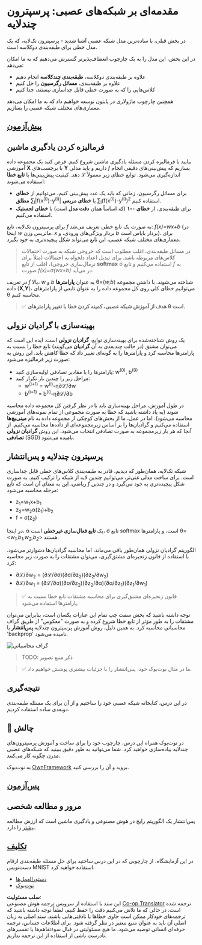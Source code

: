 <!--
CO_OP_TRANSLATOR_METADATA:
{
  "original_hash": "186bf7eeab776b36f557357ea56d4751",
  "translation_date": "2025-08-24T10:40:02+00:00",
  "source_file": "lessons/3-NeuralNetworks/04-OwnFramework/README.md",
  "language_code": "fa"
}
-->
# مقدمه‌ای بر شبکه‌های عصبی: پرسپترون چندلایه

در بخش قبلی، با ساده‌ترین مدل شبکه عصبی آشنا شدید - پرسپترون تک‌لایه، که یک مدل خطی برای طبقه‌بندی دوکلاسه است.

در این بخش، این مدل را به یک چارچوب انعطاف‌پذیرتر گسترش می‌دهیم که به ما امکان می‌دهد:

* علاوه بر طبقه‌بندی دوکلاسه، **طبقه‌بندی چندکلاسه** انجام دهیم  
* علاوه بر طبقه‌بندی، **مسائل رگرسیون** را حل کنیم  
* کلاس‌هایی را که به صورت خطی قابل جداسازی نیستند، جدا کنیم  

همچنین چارچوب ماژولاری در پایتون توسعه خواهیم داد که به ما امکان می‌دهد معماری‌های مختلف شبکه عصبی را بسازیم.

## [پیش‌آزمون](https://ff-quizzes.netlify.app/en/ai/quiz/7)

## فرمالیزه کردن یادگیری ماشین

بیایید با فرمالیزه کردن مسئله یادگیری ماشین شروع کنیم. فرض کنید یک مجموعه داده آموزشی **X** با برچسب‌های **Y** داریم و باید مدلی *f* بسازیم که پیش‌بینی‌های دقیقی انجام دهد. کیفیت پیش‌بینی‌ها با **تابع خطا** ℒ اندازه‌گیری می‌شود. توابع خطای زیر معمولاً استفاده می‌شوند:

* برای مسائل رگرسیون، زمانی که باید یک عدد پیش‌بینی کنیم، می‌توانیم از **خطای مطلق** ∑<sub>i</sub>|f(x<sup>(i)</sup>)-y<sup>(i)</sup>| یا **خطای مربعی** ∑<sub>i</sub>(f(x<sup>(i)</sup>)-y<sup>(i)</sup>)<sup>2</sup> استفاده کنیم.  
* برای طبقه‌بندی، از **خطای ۰-۱** (که اساساً همان **دقت مدل** است) یا **خطای لجستیک** استفاده می‌کنیم.  

برای پرسپترون تک‌لایه، تابع *f* به صورت یک تابع خطی تعریف می‌شد: *f(x)=wx+b* (در اینجا *w* ماتریس وزن، *x* بردار ویژگی‌های ورودی، و *b* بردار بایاس است). برای معماری‌های مختلف شبکه عصبی، این تابع می‌تواند شکل پیچیده‌تری به خود بگیرد.

> در مسائل طبقه‌بندی، اغلب مطلوب است که خروجی شبکه به صورت احتمالات کلاس‌های مربوطه باشد. برای تبدیل اعداد دلخواه به احتمالات (مثلاً برای نرمال‌سازی خروجی)، اغلب از تابع **softmax** σ استفاده می‌کنیم و تابع *f* به صورت *f(x)=σ(wx+b)* در می‌آید.

در تعریف *f* بالا، *w* و *b* به عنوان **پارامترها** θ=⟨*w,b*⟩ شناخته می‌شوند. با داشتن مجموعه داده ⟨**X**,**Y**⟩، می‌توانیم خطای کلی روی کل مجموعه داده را به عنوان تابعی از پارامترهای θ محاسبه کنیم.

> ✅ **هدف از آموزش شبکه عصبی، کمینه کردن خطا با تغییر پارامترهای θ است.**

## بهینه‌سازی با گرادیان نزولی

یک روش شناخته‌شده برای بهینه‌سازی توابع، **گرادیان نزولی** است. ایده این است که می‌توان مشتق (در حالت چندبعدی به آن **گرادیان** می‌گویند) تابع خطا را نسبت به پارامترها محاسبه کرد و پارامترها را به گونه‌ای تغییر داد که خطا کاهش یابد. این روش به صورت زیر فرمالیزه می‌شود:

* پارامترها را با مقادیر تصادفی اولیه‌سازی کنید: w<sup>(0)</sup>, b<sup>(0)</sup>  
* مراحل زیر را چندین بار تکرار کنید:  
    - w<sup>(i+1)</sup> = w<sup>(i)</sup>-η∂ℒ/∂w  
    - b<sup>(i+1)</sup> = b<sup>(i)</sup>-η∂ℒ/∂b  

در طول آموزش، مراحل بهینه‌سازی باید با در نظر گرفتن کل مجموعه داده محاسبه شوند (به یاد داشته باشید که خطا به صورت مجموعی از تمام نمونه‌های آموزشی محاسبه می‌شود). اما در عمل، ما از بخش‌های کوچکی از مجموعه داده به نام **مینی‌بچ‌ها** استفاده می‌کنیم و گرادیان‌ها را بر اساس زیرمجموعه‌ای از داده‌ها محاسبه می‌کنیم. از آنجا که هر بار زیرمجموعه به صورت تصادفی انتخاب می‌شود، این روش **گرادیان نزولی تصادفی** (SGD) نامیده می‌شود.

## پرسپترون چندلایه و پس‌انتشار

شبکه تک‌لایه، همان‌طور که دیدیم، قادر به طبقه‌بندی کلاس‌های خطی قابل جداسازی است. برای ساخت مدلی غنی‌تر، می‌توانیم چندین لایه از شبکه را ترکیب کنیم. به صورت ریاضی، این به معنای آن است که تابع *f* شکل پیچیده‌تری به خود می‌گیرد و در چندین مرحله محاسبه می‌شود:
* z<sub>1</sub>=w<sub>1</sub>x+b<sub>1</sub>  
* z<sub>2</sub>=w<sub>2</sub>α(z<sub>1</sub>)+b<sub>2</sub>  
* f = σ(z<sub>2</sub>)  

در اینجا، α یک **تابع فعال‌سازی غیرخطی** است، σ تابع softmax است، و پارامترها θ=<*w<sub>1</sub>,b<sub>1</sub>,w<sub>2</sub>,b<sub>2</sub>*> هستند.

الگوریتم گرادیان نزولی همان‌طور باقی می‌ماند، اما محاسبه گرادیان‌ها دشوارتر می‌شود. با استفاده از قانون زنجیره‌ای مشتق‌گیری، می‌توان مشتقات را به صورت زیر محاسبه کرد:

* ∂ℒ/∂w<sub>2</sub> = (∂ℒ/∂σ)(∂σ/∂z<sub>2</sub>)(∂z<sub>2</sub>/∂w<sub>2</sub>)  
* ∂ℒ/∂w<sub>1</sub> = (∂ℒ/∂σ)(∂σ/∂z<sub>2</sub>)(∂z<sub>2</sub>/∂α)(∂α/∂z<sub>1</sub>)(∂z<sub>1</sub>/∂w<sub>1</sub>)  

> ✅ قانون زنجیره‌ای مشتق‌گیری برای محاسبه مشتقات تابع خطا نسبت به پارامترها استفاده می‌شود.

توجه داشته باشید که بخش سمت چپ تمام این عبارات یکسان است، بنابراین می‌توان مشتقات را به طور مؤثر از تابع خطا شروع کرده و به صورت "معکوس" از طریق گراف محاسباتی محاسبه کرد. به همین دلیل، روش آموزش پرسپترون چندلایه **پس‌انتشار** یا 'backprop' نامیده می‌شود.

<img alt="گراف محاسباتی" src="images/ComputeGraphGrad.png"/>

> TODO: ذکر منبع تصویر

> ✅ ما در مثال نوت‌بوک خود، پس‌انتشار را با جزئیات بیشتری پوشش خواهیم داد.

## نتیجه‌گیری

در این درس، کتابخانه شبکه عصبی خود را ساختیم و از آن برای یک مسئله طبقه‌بندی دوبعدی ساده استفاده کردیم.

## 🚀 چالش

در نوت‌بوک همراه این درس، چارچوب خود را برای ساخت و آموزش پرسپترون‌های چندلایه پیاده‌سازی خواهید کرد. شما می‌توانید به طور دقیق ببینید که شبکه‌های عصبی مدرن چگونه کار می‌کنند.

به نوت‌بوک [OwnFramework](../../../../../lessons/3-NeuralNetworks/04-OwnFramework/OwnFramework.ipynb) بروید و آن را بررسی کنید.

## [پس‌آزمون](https://ff-quizzes.netlify.app/en/ai/quiz/8)

## مرور و مطالعه شخصی

پس‌انتشار یک الگوریتم رایج در هوش مصنوعی و یادگیری ماشین است که ارزش مطالعه [بیشتر](https://wikipedia.org/wiki/Backpropagation) را دارد.

## [تکلیف](lab/README.md)

در این آزمایشگاه، از چارچوبی که در این درس ساختید برای حل مسئله طبقه‌بندی ارقام دست‌نویس MNIST استفاده خواهید کرد.

* [دستورالعمل‌ها](lab/README.md)  
* [نوت‌بوک](../../../../../lessons/3-NeuralNetworks/04-OwnFramework/lab/MyFW_MNIST.ipynb)  

**سلب مسئولیت**:  
این سند با استفاده از سرویس ترجمه هوش مصنوعی [Co-op Translator](https://github.com/Azure/co-op-translator) ترجمه شده است. در حالی که ما تلاش می‌کنیم دقت را حفظ کنیم، لطفاً توجه داشته باشید که ترجمه‌های خودکار ممکن است حاوی خطاها یا نادقتی‌هایی باشند. سند اصلی به زبان اصلی آن باید به عنوان منبع معتبر در نظر گرفته شود. برای اطلاعات حساس، ترجمه حرفه‌ای انسانی توصیه می‌شود. ما هیچ مسئولیتی در قبال سوءتفاهم‌ها یا تفسیرهای نادرست ناشی از استفاده از این ترجمه نداریم.